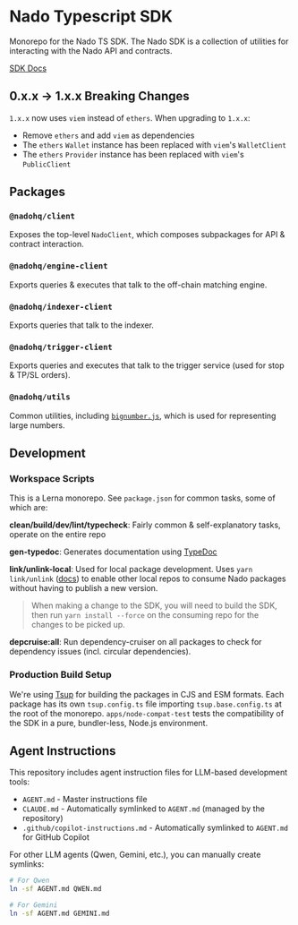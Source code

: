 # Nado Typescript SDK

Monorepo for the Nado TS SDK. The Nado SDK is a collection of utilities
for interacting with the Nado API and contracts.

[SDK Docs](https://nadohq.github.io/nado-typescript-sdk/index.html)

## 0.x.x → 1.x.x Breaking Changes

`1.x.x` now uses `viem` instead of `ethers`. When upgrading to `1.x.x`:

- Remove `ethers` and add `viem` as dependencies
- The `ethers` `Wallet` instance has been replaced with `viem`'s `WalletClient`
- The `ethers` `Provider` instance has been replaced with `viem`'s `PublicClient`

## Packages

### `@nadohq/client`

Exposes the top-level `NadoClient`, which composes subpackages for API & contract interaction.

### `@nadohq/engine-client`

Exports queries & executes that talk to the off-chain matching engine.

### `@nadohq/indexer-client`

Exports queries that talk to the indexer.

### `@nadohq/trigger-client`

Exports queries and executes that talk to the trigger service (used for stop & TP/SL orders).

### `@nadohq/utils`

Common utilities, including [`bignumber.js`](https://mikemcl.github.io/bignumber.js/), which is used for representing
large numbers.

## Development

### Workspace Scripts

This is a Lerna monorepo. See `package.json` for common tasks, some of which are:

**clean/build/dev/lint/typecheck**: Fairly common & self-explanatory tasks, operate on the entire repo

**gen-typedoc**: Generates documentation using [TypeDoc](https://typedoc.org/)

**link/unlink-local**: Used for local package development.
Uses `yarn link/unlink` ([docs](https://classic.yarnpkg.com/en/docs/cli/link))
to enable other local repos to consume Nado packages without having to publish a new version.

> When making a change to the SDK, you will need to build the SDK, then run `yarn install --force` on the consuming
> repo for the changes to be picked up.

**depcruise:all**: Run dependency-cruiser on all packages to check for dependency issues (incl. circular dependencies).

### Production Build Setup

We're using [Tsup](https://tsup.egoist.dev/) for building the packages in CJS and ESM formats.
Each package has its own `tsup.config.ts` file importing `tsup.base.config.ts` at the root of the monorepo.
`apps/node-compat-test` tests the compatibility of the SDK in a pure, bundler-less, Node.js environment.

## Agent Instructions

This repository includes agent instruction files for LLM-based development tools:

- `AGENT.md` - Master instructions file
- `CLAUDE.md` - Automatically symlinked to `AGENT.md` (managed by the repository)
- `.github/copilot-instructions.md` - Automatically symlinked to `AGENT.md` for GitHub Copilot

For other LLM agents (Qwen, Gemini, etc.), you can manually create symlinks:

```bash
# For Qwen
ln -sf AGENT.md QWEN.md

# For Gemini
ln -sf AGENT.md GEMINI.md
```
